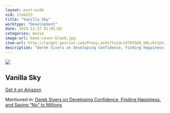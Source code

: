 ```yaml
---
layout: post-wide
uid: item223
title: "Vanilla Sky"
worktype: "Development"
date: 2015-11-27 01:01:01
categories: movie
image-url: book-cover-blank.jpg
item-url: http://target.georiot.com/Proxy.ashx?tsid=14707&GR_URL=http%3A%2F%2Fwww.amazon.com%2FVanilla-Sky-Tom-Cruise%2Fdp%2FB000IZ8VDK%2F
description: "Derek Sivers on Developing Confidence, Finding Happiness, and Saying “No” to Millions"
---
```

<a href="http://target.georiot.com/Proxy.ashx?tsid=14707&GR_URL=http%3A%2F%2Fwww.amazon.com%2FVanilla-Sky-Tom-Cruise%2Fdp%2FB000IZ8VDK%2F" target="blank"><img src="../../../../img/thumbs/book-cover-blank.jpg" class="prod-img"></a>
<h2>Vanilla Sky</h2>
<p><a href="http://target.georiot.com/Proxy.ashx?tsid=14707&GR_URL=http%3A%2F%2Fwww.amazon.com%2FVanilla-Sky-Tom-Cruise%2Fdp%2FB000IZ8VDK%2F" target="blank">Get it on Amazon</a><p>
<p>Mentioned in: <a href="http://fourhourworkweek.com/2015/12/14/derek-sivers-on-developing-confidence-finding-happiness-and-saying-no-to-millions/" target="blank">Derek Sivers on Developing Confidence, Finding Happiness, and Saying “No” to Millions</a></p>
